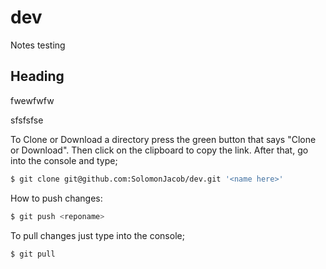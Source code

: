 # dev

Notes
testing

## Heading

fwewfwfw

sfsfsfse

To Clone or Download a directory press the green button that says "Clone or Download". Then click on the clipboard to copy the link. After that, go into the console and type;

```sh
$ git clone git@github.com:SolomonJacob/dev.git '<name here>'
```

How to push changes:

```sh
$ git push <reponame>
```

To pull changes just type into the console;

```sh
$ git pull
```
